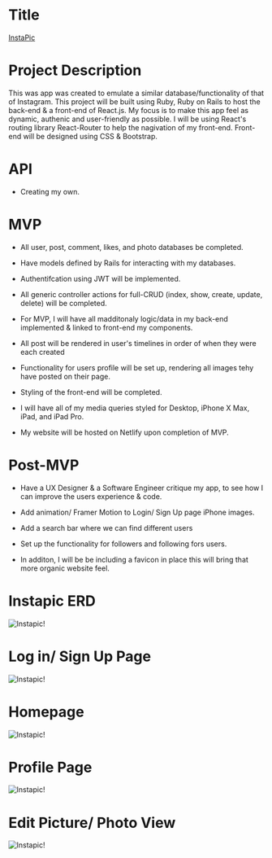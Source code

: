 # Title

[InstaPic](#)

# Project Description

This was app was created to emulate a similar database/functionality of that of Instagram. This project will be built using Ruby, Ruby on Rails to host the back-end & a front-end of React.js. My focus is to make this app feel as dynamic, authenic and user-friendly as possible. I will be using React's routing library React-Router to help the nagivation of my front-end. Front-end will be designed using CSS & Bootstrap.

# API

- Creating my own.

# MVP

- All user, post, comment, likes, and photo databases be completed.

- Have models defined by Rails for interacting with my databases.

- Authentifcation using JWT will be implemented.

- All  generic controller actions for full-CRUD (index, show, create, update, delete) will be completed.

- For MVP, I will have all madditonaly logic/data in my  back-end implemented & linked to front-end my components.

- All post will be rendered in user's timelines in order of when they were each created

- Functionality for users profile will be set up, rendering all images tehy have posted on their page.

- Styling of the front-end will be completed.

- I will have all of my media queries styled for Desktop, iPhone X Max, iPad, and iPad Pro.

- My website will be hosted on Netlify upon completion of MVP.

# Post-MVP

- Have a UX Designer & a Software Engineer critique my app, to see how I can improve the users experience & code.

- Add animation/ Framer Motion to Login/ Sign Up page iPhone images.

- Add a search bar where we can find different users

- Set up the functionality for followers and following fors users.

- In additon, I will be be including a favicon in place this will bring that more organic website feel.


# Instapic ERD
![Instapic!](https://res.cloudinary.com/dzwjxdnjs/image/upload/v1589138313/iPhoto_ERD_tjnn9q.png)

# Log in/ Sign Up Page
![Instapic!](https://res.cloudinary.com/dzwjxdnjs/image/upload/v1589146481/Web_1920_1_ekqxuy.png)

# Homepage
![Instapic!](https://res.cloudinary.com/dzwjxdnjs/image/upload/v1589146487/Web_1920_2_iomcfe.png)

# Profile Page
![Instapic!](https://res.cloudinary.com/dzwjxdnjs/image/upload/v1589146492/Web_1920_3_u82ari.png)

# Edit Picture/ Photo View
![Instapic!](https://res.cloudinary.com/dzwjxdnjs/image/upload/v1589146495/Web_1920_5_oeoajz.png)
